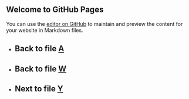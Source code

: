 ## Welcome to GitHub Pages

You can use the [editor on GitHub](https://github.com/samuelbetio/alphabet.file/edit/master/A/B/C/D/E/F/G/H/I/J/K/L/M/N/O/P/Q/R/S/T/U/V/W/X/README.md) to maintain and preview the content for your website in Markdown files.

- ## **Back** to file [A](../../../../../../../../../../../../../../../../../../../../../../../../README.md)

- ## **Back** to file [W](../)

- ## **Next** to file [Y](Y/)

